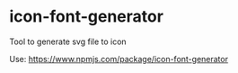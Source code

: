 # icon-font-generator
Tool to generate svg file to icon


Use: https://www.npmjs.com/package/icon-font-generator